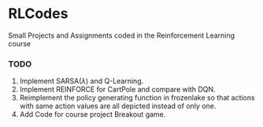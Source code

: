 # RLCodes
Small Projects and Assignments coded in the Reinforcement Learning course

### TODO
1. Implement SARSA($\lambda$) and Q-Learning.
2. Implement REINFORCE for CartPole and compare with DQN.
3. Reimplement the policy generating function in frozenlake so that actions with same action values are all depicted instead of only one.
4. Add Code for course project Breakout game.
